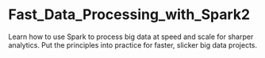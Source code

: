 # Fast_Data_Processing_with_Spark2
Learn how to use Spark to process big data at speed and scale for sharper analytics. Put the principles into practice for faster, slicker big data projects.

